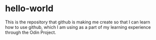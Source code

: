 # hello-world
This is the repository that github is making me create so that I can learn how to use github, which I am using as a part of my learning experience through the Odin Project.
